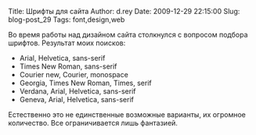 Title: Шрифты для сайта
Author: d.rey
Date: 2009-12-29 22:15:00
Slug: blog-post_29
Tags: font,design,web

Во время работы над дизайном сайта столкнулся с вопросом подбора шрифтов. Результат моих поисков:

- Arial, Helvetica, sans-serif
- Times New Roman, sans-serif
- Courier new, Courier, monospace
- Georgia, Times New Roman, Times, serif
- Verdana, Arial, Helvetica, sans-serif
- Geneva, Arial, Helvetica, sans-serif

Естественно это не единственные возможные варианты, их огромное количество. Все ограничивается лишь фантазией.